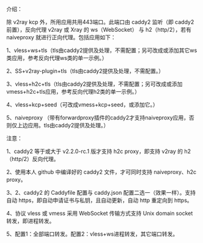 介绍：

除 v2ray kcp 外，所用应用共用443端口。此端口由 caddy2 监听（即 caddy2 前置），反向代理 v2ray 或 Xray 的 ws（WebSocket） 与 h2（http/2），若有 naiveproxy 就进行正向代理。包括应用如下：
  
1、vless+ws+tls（tls由caddy2提供及处理，不需配置；另可改成或添加其它ws类应用，参考反向代理ws类的单一示例。）

2、SS+v2ray-plugin+tls（tls由caddy2提供及处理，不需配置。）

3、vless+h2c+tls（tls由caddy2提供及处理，不需配置；另可改成或添加vmess+h2c+tls应用，参考反向代理h2类的单一示例。）

4、vless+kcp+seed（可改成vmess+kcp+seed，或添加它。）

5、naiveproxy （带有forwardproxy插件的caddy2才支持naiveproxy应用，否则仅上边应用。tls由caddy2提供及处理。）

注意：

1、caddy2 等于或大于 v2.2.0-rc.1 版才支持 h2c proxy，即支持 v2ray 的 h2（http/2）反向代理。

2、使用本人 github 中编译好的 caddy2 文件，才可同时支持 naiveproxy、h2c proxy。

3、2、caddy2 的 Caddyfile 配置与 caddy.json 配置二选一（效果一样）。支持自动 https，即自动申请证书与私钥，且自动更新，自动 http 重定向到 https。

4、协议 vless 或 vmess 采用 WebSocket 传输方式支持 Unix domain socket 转发，即进程转发。

5、配置1：全部端口转发。配置2：vless+ws进程转发，其它端口转发。
